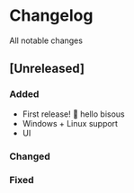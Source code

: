 # Changelog

All notable changes

## [Unreleased]

### Added

- First release! :tada:
	hello
	bisous
- Windows + Linux support
- UI

### Changed

### Fixed